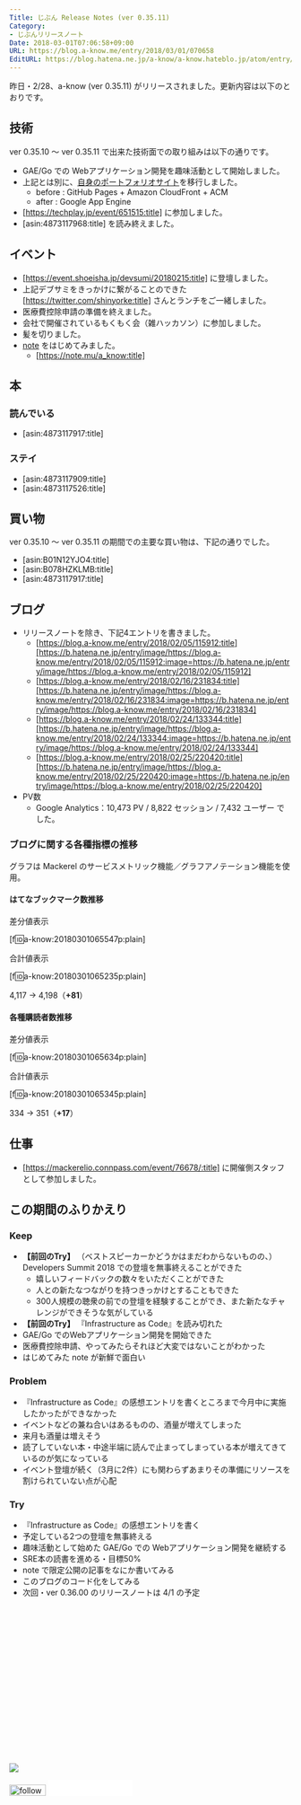 ```yaml
---
Title: じぶん Release Notes (ver 0.35.11)
Category:
- じぶんリリースノート
Date: 2018-03-01T07:06:58+09:00
URL: https://blog.a-know.me/entry/2018/03/01/070658
EditURL: https://blog.hatena.ne.jp/a-know/a-know.hateblo.jp/atom/entry/17391345971619907968
---
```


昨日・2/28、a-know (ver 0.35.11) がリリースされました。更新内容は以下のとおりです。


<!-- more -->


## 技術
ver 0.35.10 〜 ver 0.35.11 で出来た技術面での取り組みは以下の通りです。

- GAE/Go での Webアプリケーション開発を趣味活動として開始しました。
- 上記とは別に、[自身のポートフォリオサイト](https://home.a-know.me)を移行しました。
    - before : GitHub Pages + Amazon CloudFront + ACM
    - after : Google App Engine
- [https://techplay.jp/event/651515:title] に参加しました。
- [asin:4873117968:title] を読み終えました。


## イベント
- [https://event.shoeisha.jp/devsumi/20180215:title] に登壇しました。
- 上記デブサミをきっかけに繋がることのできた [https://twitter.com/shinyorke:title] さんとランチをご一緒しました。
- 医療費控除申請の準備を終えました。
- 会社で開催されているもくもく会（雑ハッカソン）に参加しました。
- 髪を切りました。
- [note](https://note.mu/) をはじめてみました。
    - [https://note.mu/a_know:title]



## 本
### 読んでいる
- [asin:4873117917:title]


### ステイ
* [asin:4873117909:title]
* [asin:4873117526:title]


## 買い物
ver 0.35.10 〜 ver 0.35.11 の期間での主要な買い物は、下記の通りでした。

- [asin:B01N12YJO4:title]
- [asin:B078HZKLMB:title]
- [asin:4873117917:title]




## ブログ
* リリースノートを除き、下記4エントリを書きました。
    * [https://blog.a-know.me/entry/2018/02/05/115912:title][https://b.hatena.ne.jp/entry/image/https://blog.a-know.me/entry/2018/02/05/115912:image=https://b.hatena.ne.jp/entry/image/https://blog.a-know.me/entry/2018/02/05/115912]
    * [https://blog.a-know.me/entry/2018/02/16/231834:title][https://b.hatena.ne.jp/entry/image/https://blog.a-know.me/entry/2018/02/16/231834:image=https://b.hatena.ne.jp/entry/image/https://blog.a-know.me/entry/2018/02/16/231834]
    * [https://blog.a-know.me/entry/2018/02/24/133344:title][https://b.hatena.ne.jp/entry/image/https://blog.a-know.me/entry/2018/02/24/133344:image=https://b.hatena.ne.jp/entry/image/https://blog.a-know.me/entry/2018/02/24/133344]
    * [https://blog.a-know.me/entry/2018/02/25/220420:title][https://b.hatena.ne.jp/entry/image/https://blog.a-know.me/entry/2018/02/25/220420:image=https://b.hatena.ne.jp/entry/image/https://blog.a-know.me/entry/2018/02/25/220420]
* PV数
    * Google Analytics：10,473 PV / 8,822 セッション / 7,432 ユーザー でした。


### ブログに関する各種指標の推移

グラフは Mackerel のサービスメトリック機能／グラフアノテーション機能を使用。

#### はてなブックマーク数推移

差分値表示

[f:id:a-know:20180301065547p:plain]

合計値表示

[f:id:a-know:20180301065235p:plain]

4,117 → 4,198（<b>+81</b>）


#### 各種購読者数推移

差分値表示

[f:id:a-know:20180301065634p:plain]

合計値表示

[f:id:a-know:20180301065345p:plain]


334 → 351（<b>+17</b>）


## 仕事
- [https://mackerelio.connpass.com/event/76678/:title] に開催側スタッフとして参加しました。



## この期間のふりかえり
### Keep
- **【前回のTry】** （ベストスピーカーかどうかはまだわからないものの、）Developers Summit 2018 での登壇を無事終えることができた
    - 嬉しいフィードバックの数々をいただくことができた
    - 人との新たなつながりを持つきっかけとすることもできた
    - 300人規模の聴衆の前での登壇を経験することができ、また新たなチャレンジができそうな気がしている
- **【前回のTry】** 『Infrastructure as Code』を読み切れた
- GAE/Go でのWebアプリケーション開発を開始できた
- 医療費控除申請、やってみたらそれほど大変ではないことがわかった
- はじめてみた note が新鮮で面白い



### Problem
- 『Infrastructure as Code』の感想エントリを書くところまで今月中に実施したかったができなかった
- イベントなどの兼ね合いはあるものの、酒量が増えてしまった
- 来月も酒量は増えそう
- 読了していない本・中途半端に読んで止まってしまっている本が増えてきているのが気になっている
- イベント登壇が続く（3月に2件）にも関わらずあまりその準備にリソースを割けられていない点が心配



### Try
- 『Infrastructure as Code』の感想エントリを書く
- 予定している2つの登壇を無事終える
- 趣味活動として始めた GAE/Go での Webアプリケーション開発を継続する
- SRE本の読書を進める・目標50%
- note で限定公開の記事をなにか書いてみる
- このブログのコード化をしてみる
- 次回・ver 0.36.00 のリリースノートは 4/1 の予定



<div>
<br>
<script async src="//pagead2.googlesyndication.com/pagead/js/adsbygoogle.js"></script>
<!-- article-bottom2 -->
<ins class="adsbygoogle"
     style="display:inline-block;width:300px;height:250px"
     data-ad-client="ca-pub-3463034538369189"
     data-ad-slot="5274552934"></ins>
<script>
(adsbygoogle = window.adsbygoogle || []).push({});
</script>

<a href="http://bit.ly/grass-graph" target='blank' rel="nofollow"><img src="https://cdn-ak.f.st-hatena.com/images/fotolife/a/a-know/20170405/20170405220342.png"></a>
<br>
</div>

<div>
<a href='http://cloud.feedly.com/#subscription%2Ffeed%2Fhttp%3A%2F%2Fblog.a-know.me%2Ffeed'  target='blank'><img id='feedlyFollow' src='//s3.feedly.com/img/follows/feedly-follow-rectangle-volume-small_2x.png' alt='follow us in feedly' width='65' height='20'></a>



<iframe src="//blog.hatena.ne.jp/a-know/a-know.hateblo.jp/subscribe/iframe" allowtransparency="true" frameborder="0" scrolling="no" width="150" height="28"></iframe>
</div>


<script src="https://moshi-moshi.moshimo.works/moshimoshi/a_know_blog/2018-03-01-070658?title=%E3%81%98%E3%81%B6%E3%82%93%20Release%20Notes%20(ver%200.35.11)"></script>
